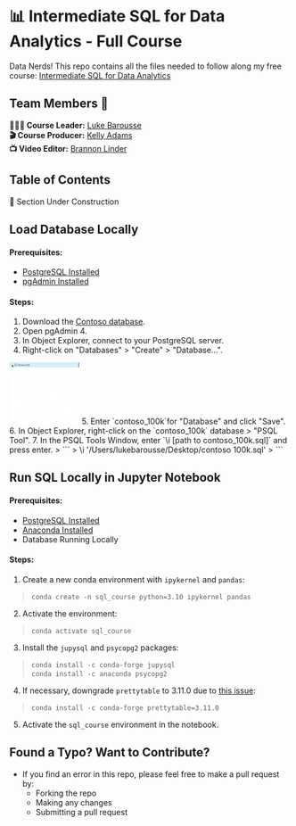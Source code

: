 # 📊 Intermediate SQL for Data Analytics - Full Course

Data Nerds! This repo contains all the files needed to follow along my free course: [Intermediate SQL for Data Analytics]()
![]()
## Team Members 👥
**🙋🏼‍♂️ Course Leader:** [Luke Barousse](https://www.linkedin.com/in/luke-b)  
**🎬 Course Producer:** [Kelly Adams](https://www.linkedin.com/in/kellyjianadams)  
**📺 Video Editor:** [Brannon Linder](https://www.linkedin.com/in/brannonlinder)

## Table of Contents

👷 Section Under Construction

## Load Database Locally
#### Prerequisites:
- [PostgreSQL Installed](https://www.postgresql.org/download/)
- [pgAdmin Installed](https://www.pgadmin.org/download/)

#### Steps:
1. Download the [Contoso database](https://github.com/lukebarousse/Int_SQL_Data_Analytics_Course/releases).
2. Open pgAdmin 4.
3. In Object Explorer, connect to your PostgreSQL server.
4. Right-click on "Databases" > "Create" > "Database...".  
<img src="./0_Resources/images/pgAdmin_CreateDatabase.gif" alt="Create Database" width="25%" height="auto">
5. Enter `contoso_100k`for "Database" and click "Save".
6. In Object Explorer, right-click on the `contoso_100k` database > "PSQL Tool".
7. In the PSQL Tools Window, enter `\i [path to contoso_100k.sql]` and press enter.
> ```
> \i '/Users/lukebarousse/Desktop/contoso 100k.sql'
> ```

## Run SQL Locally in Jupyter Notebook
#### Prerequisites:
- [PostgreSQL Installed](https://www.postgresql.org/download/)
- [Anaconda Installed](https://www.anaconda.com/products/distribution)
- Database Running Locally

#### Steps:
1. Create a new conda environment with `ipykernel` and `pandas`:
> ```
> conda create -n sql_course python=3.10 ipykernel pandas
> ```
2. Activate the environment:
> ```
> conda activate sql_course
> ```
3. Install the `jupysql` and `psycopg2` packages:
> ```
> conda install -c conda-forge jupysql 
> conda install -c anaconda psycopg2
> ```
4. If necessary, downgrade `prettytable` to 3.11.0 due to [this issue](https://github.com/ploomber/jupysql/issues/1038):
> ```
> conda install -c conda-forge prettytable=3.11.0
> ```
5. Activate the `sql_course` environment in the notebook.

## Found a Typo? Want to Contribute?
- If you find an error in this repo, please feel free to make a pull request by:
    - Forking the repo
    - Making any changes
    - Submitting a pull request